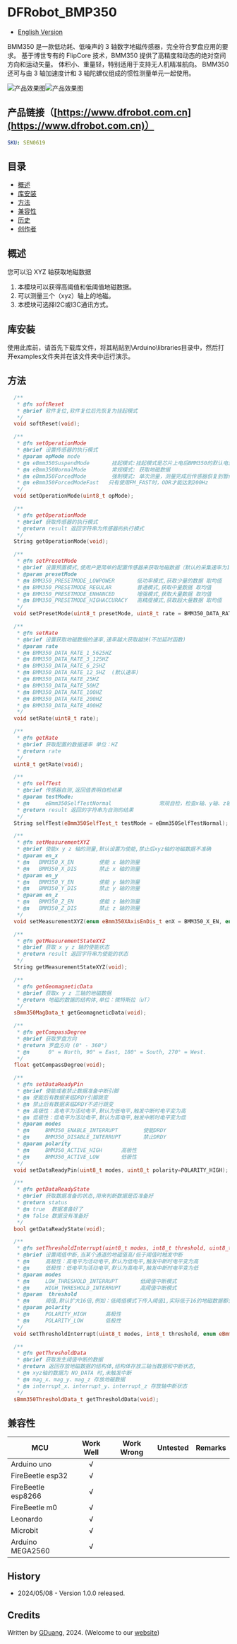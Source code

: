 DFRobot_BMP350
===========================

* [English Version](./README.md)

BMM350 是一款低功耗、低噪声的 3 轴数字地磁传感器，完全符合罗盘应用的要求。 基于博世专有的 FlipCore 技术，BMM350 提供了高精度和动态的绝对空间方向和运动矢量。 体积小、重量轻，特别适用于支持无人机精准航向。 BMM350 还可与由 3 轴加速度计和 3 轴陀螺仪组成的惯性测量单元一起使用。

![产品效果图](./resources/images/BMM350.png)![产品效果图](./resources/images/BMM350Size.png)

## 产品链接（[https://www.dfrobot.com.cn](https://www.dfrobot.com.cn)）

```yaml
SKU: SEN0619
```

## 目录

* [概述](#概述)
* [库安装](#库安装)
* [方法](#方法)
* [兼容性](#兼容性)
* [历史](#历史)
* [创作者](#创作者)

## 概述

您可以沿 XYZ 轴获取地磁数据

1. 本模块可以获得高阈值和低阈值地磁数据。 <br>
2. 可以测量三个（xyz）轴上的地磁。<br>
3. 本模块可选择I2C或I3C通讯方式。<br> 

## 库安装

使用此库前，请首先下载库文件，将其粘贴到\Arduino\libraries目录中，然后打开examples文件夹并在该文件夹中运行演示。

## 方法

```C++
  /**
   * @fn softReset
   * @brief 软件复位,软件复位后先恢复为挂起模式
   */
  void softReset(void);

  /**
   * @fn setOperationMode
   * @brief 设置传感器的执行模式
   * @param opMode mode
   * @n eBmm350SuspendMode       挂起模式:挂起模式是芯片上电后BMM350的默认电源模式，在挂起模式下电流消耗最小，因此该模式适用于不需要数据转换的时期（所有寄存器的读写都是可能的）
   * @n eBmm350NormalMode        常规模式: 获取地磁数据      
   * @n eBmm350ForcedMode        强制模式: 单次测量，测量完成后传感器恢复到暂停模式
   * @n eBmm350ForcedModeFast   只有使用FM_FAST时，ODR才能达到200Hz
   */
  void setOperationMode(uint8_t opMode);

  /**
   * @fn getOperationMode
   * @brief 获取传感器的执行模式
   * @return result 返回字符串为传感器的执行模式
   */
  String getOperationMode(void);

  /**
   * @fn setPresetMode
   * @brief 设置预置模式,使用户更简单的配置传感器来获取地磁数据（默认的采集速率为12.5Hz）
   * @param presetMode
   * @n BMM350_PRESETMODE_LOWPOWER       低功率模式,获取少量的数据 取均值
   * @n BMM350_PRESETMODE_REGULAR        普通模式,获取中量数据 取均值
   * @n BMM350_PRESETMODE_ENHANCED       增强模式,获取大量数据 取均值
   * @n BMM350_PRESETMODE_HIGHACCURACY   高精度模式,获取超大量数据 取均值
   */
  void setPresetMode(uint8_t presetMode, uint8_t rate = BMM350_DATA_RATE_12_5HZ);

  /**
   * @fn setRate
   * @brief 设置获取地磁数据的速率,速率越大获取越快(不加延时函数)
   * @param rate
   * @n BMM350_DATA_RATE_1_5625HZ
   * @n BMM350_DATA_RATE_3_125HZ
   * @n BMM350_DATA_RATE_6_25HZ
   * @n BMM350_DATA_RATE_12_5HZ  (默认速率)
   * @n BMM350_DATA_RATE_25HZ
   * @n BMM350_DATA_RATE_50HZ
   * @n BMM350_DATA_RATE_100HZ
   * @n BMM350_DATA_RATE_200HZ
   * @n BMM350_DATA_RATE_400HZ
   */
  void setRate(uint8_t rate);

  /**
   * @fn getRate
   * @brief 获取配置的数据速率 单位：HZ
   * @return rate
   */
  uint8_t getRate(void);

  /**
   * @fn selfTest
   * @brief 传感器自测,返回值表明自检结果
   * @param testMode:
   * @n     eBmm350SelfTestNormal               常规自检，检查x轴、y轴、z轴是否接通或短路
   * @return result 返回的字符串为自测的结果
   */
  String selfTest(eBmm350SelfTest_t testMode = eBmm350SelfTestNormal);

  /**
   * @fn setMeasurementXYZ
   * @brief 使能x y z 轴的测量,默认设置为使能,禁止后xyz轴的地磁数据不准确
   * @param en_x
   * @n   BMM350_X_EN        使能 x 轴的测量
   * @n   BMM350_X_DIS       禁止 x 轴的测量
   * @param en_y
   * @n   BMM350_Y_EN        使能 y 轴的测量
   * @n   BMM350_Y_DIS       禁止 y 轴的测量
   * @param en_z
   * @n   BMM350_Z_EN        使能 z 轴的测量
   * @n   BMM350_Z_DIS       禁止 z 轴的测量
   */
  void setMeasurementXYZ(enum eBmm350XAxisEnDis_t enX = BMM350_X_EN, enum eBmm350YAxisEnDis_t enY = BMM350_Y_EN, enum eBmm350ZAxisEnDis_t enZ = BMM350_Z_EN);

  /**
   * @fn getMeasurementStateXYZ
   * @brief 获取 x y z 轴的使能状态
   * @return result 返回字符串为使能的状态
   */
  String getMeasurementStateXYZ(void);

  /**
   * @fn getGeomagneticData
   * @brief 获取x y z 三轴的地磁数据
   * @return 地磁的数据的结构体,单位：微特斯拉（uT）
   */
  sBmm350MagData_t getGeomagneticData(void);

  /**
   * @fn getCompassDegree
   * @brief 获取罗盘方向
   * @return 罗盘方向 (0° - 360°)
   * @n      0° = North, 90° = East, 180° = South, 270° = West.
   */
  float getCompassDegree(void);

  /**
   * @fn setDataReadyPin
   * @brief 使能或者禁止数据准备中断引脚
   * @n 使能后有数据来临DRDY引脚跳变
   * @n 禁止后有数据来临DRDY不进行跳变
   * @n 高极性：高电平为活动电平,默认为低电平,触发中断时电平变为高
   * @n 低极性：低电平为活动电平,默认为高电平,触发中断时电平变为低
   * @param modes
   * @n     BMM350_ENABLE_INTERRUPT        使能DRDY
   * @n     BMM350_DISABLE_INTERRUPT       禁止DRDY
   * @param polarity
   * @n     BMM350_ACTIVE_HIGH      高极性
   * @n     BMM350_ACTIVE_LOW       低极性
   */
  void setDataReadyPin(uint8_t modes, uint8_t polarity=POLARITY_HIGH);

  /**
   * @fn getDataReadyState
   * @brief 获取数据准备的状态,用来判断数据是否准备好
   * @return status
   * @n true  数据准备好了
   * @n false 数据没有准备好
   */
  bool getDataReadyState(void);

  /**
   * @fn setThresholdInterrupt(uint8_t modes, int8_t threshold, uint8_t polarity)
   * @brief 设置阈值中断,当某个通道的地磁值高/低于阈值时触发中断
   * @n     高极性：高电平为活动电平,默认为低电平,触发中断时电平变为高
   * @n     低极性：低电平为活动电平,默认为高电平,触发中断时电平变为低
   * @param modes
   * @n     LOW_THRESHOLD_INTERRUPT       低阈值中断模式
   * @n     HIGH_THRESHOLD_INTERRUPT      高阈值中断模式
   * @param  threshold
   * @n     阈值,默认扩大16倍,例如：低阈值模式下传入阈值1,实际低于16的地磁数据都会触发中断
   * @param polarity
   * @n     POLARITY_HIGH      高极性
   * @n     POLARITY_LOW       低极性
   */
  void setThresholdInterrupt(uint8_t modes, int8_t threshold, enum eBmm350IntrPolarity_t polarity);

  /**
   * @fn getThresholdData
   * @brief 获取发生阈值中断的数据
   * @return 返回存放地磁数据的结构体,结构体存放三轴当数据和中断状态,
   * @n xyz轴的数据为 NO_DATA 时,未触发中断
   * @n mag_x、mag_y、mag_z 存放地磁数据
   * @n interrupt_x、interrupt_y、interrupt_z 存放轴中断状态
   */
  sBmm350ThresholdData_t getThresholdData(void);
```

## 兼容性

| MCU                | Work Well | Work Wrong | Untested | Remarks |
| ------------------ |:---------:|:----------:|:--------:| ------- |
| Arduino uno        | √         |            |          |         |
| FireBeetle esp32   | √         |            |          |         |
| FireBeetle esp8266 | √         |            |          |         |
| FireBeetle m0      | √         |            |          |         |
| Leonardo           | √         |            |          |         |
| Microbit           | √         |            |          |         |
| Arduino MEGA2560   | √         |            |          |         |

## History

- 2024/05/08 - Version 1.0.0 released.

## Credits

Written by [GDuang](yonglei.ren@dfrobot.com), 2024. (Welcome to our [website](https://www.dfrobot.com/))

